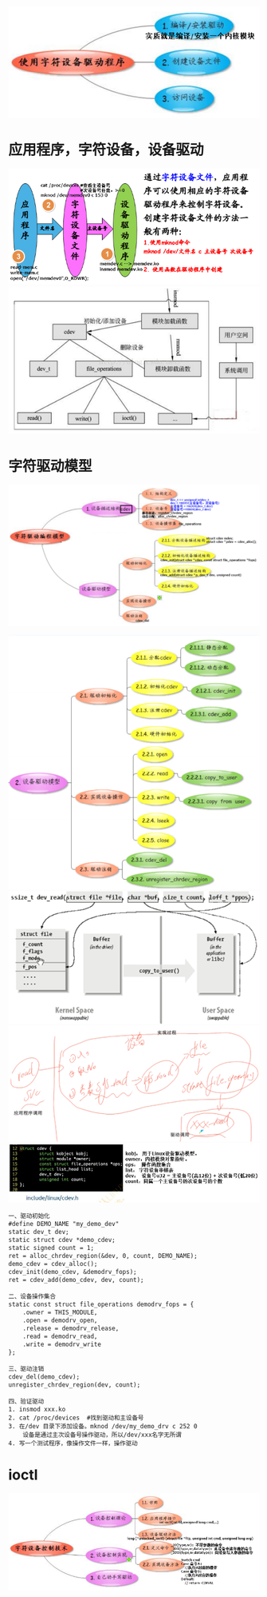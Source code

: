 ![](../photo/Pasted%20image%2020230507112847.png)
# 应用程序，字符设备，设备驱动
![](../photo/Pasted%20image%2020230507115238.png)
![](../photo/Pasted%20image%2020230509092511.png)

# 字符驱动模型
![](../photo/Pasted%20image%2020230507121806.png)

![](../photo/Pasted%20image%2020230507121911.png)
![](../photo/Pasted%20image%2020230509093445.png)
![](../photo/Pasted%20image%2020230507123410.png)
![](../photo/Pasted%20image%2020230509092703.png)
```
一、驱动初始化
#define DEMO_NAME "my_demo_dev"
static dev_t dev;
static struct cdev *demo_cdev;
static signed count = 1;
ret = alloc_chrdev_region(&dev, 0, count, DEMO_NAME);
demo_cdev = cdev_alloc();
cdev_init(demo_cdev, &demodrv_fops);
ret = cdev_add(demo_cdev, dev, count);
 
二、设备操作集合
static const struct file_operations demodrv_fops = {
    .owner = THIS_MODULE,
    .open = demodrv_open,
    .release = demodrv_release,
    .read = demodrv_read,
    .write = demodrv_write
};

三、驱动注销
cdev_del(demo_cdev);
unregister_chrdev_region(dev, count);
 
四、验证驱动
1. insmod xxx.ko
2. cat /proc/devices  #找到驱动和主设备号
3. 在/dev 目录下添加设备。mknod /dev/my_demo_drv c 252 0
    设备是通过主次设备号操作驱动，所以/dev/xxx名字无所谓
4. 写一个测试程序，像操作文件一样，操作驱动
```

# ioctl
![](../photo/Pasted%20image%2020230508152120.png)